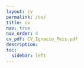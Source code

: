 ```yaml
---
layout: cv
permalink: /cv/
title: cv
nav: true
nav_order: 4
cv_pdf: CV_Ignacio_Peis.pdf
description: 
toc:
  sidebar: left
---
```

